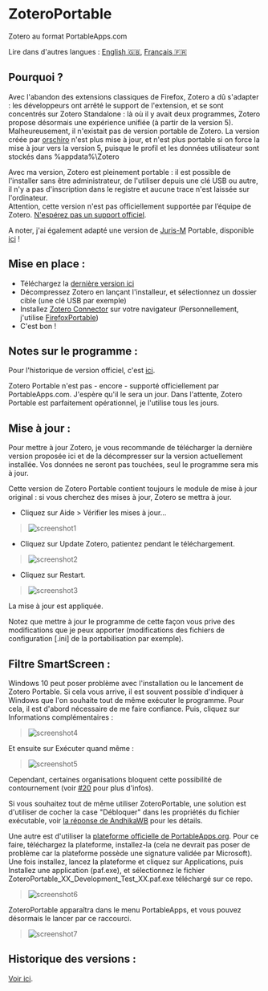 # ZoteroPortable
Zotero au format PortableApps.com

Lire dans d'autres langues : [English 🇬🇧](README.md), [Français 🇫🇷](README.fr.md)  
  
Pourquoi ?
-----
Avec l'abandon des extensions classiques de Firefox, Zotero a dû s'adapter : les développeurs ont arrêté le support de l'extension, et se sont concentrés sur Zotero Standalone : là où il y avait deux programmes, Zotero propose désormais une expérience unifiée (à partir de la version 5).  
Malheureusement, il n'existait pas de version portable de Zotero. La version créée par [orschiro](https://portableapps.com/node/36565) n'est plus mise à jour, et n'est plus portable si on force la mise à jour vers la version 5, puisque le profil et les données utilisateur sont stockés dans %appdata%\Zotero  
  
Avec ma version, Zotero est pleinement portable : il est possible de l'installer sans être administrateur, de l'utiliser depuis une clé USB ou autre, il n'y a pas d'inscription dans le registre et aucune trace n'est laissée sur l'ordinateur.  
Attention, cette version n'est pas officiellement supportée par l’équipe de Zotero. [N'espérez pas un support officiel](https://forums.zotero.org/discussion/64050/5-0-portable-zotero).  
  
A noter, j'ai également adapté une version de [Juris-M](https://juris-m.github.io/) Portable, disponible [ici](https://github.com/pedrom34/JurisMPortable) !
  
  
Mise en place :
-----
- Téléchargez la [dernière version ici](https://github.com/pedrom34/ZoteroPortable/releases)
- Décompressez Zotero en lançant l'installeur, et sélectionnez un dossier cible (une clé USB par exemple)
- Installez [Zotero Connector](https://www.zotero.org/download/) sur votre navigateur (Personnellement, j'utilise [FirefoxPortable](https://portableapps.com/apps/internet/firefox_portable/localization))
- C'est bon !
  
Notes sur le programme :
-----
Pour l'historique de version officiel, c'est [ici](https://www.zotero.org/support/changelog).  
  
Zotero Portable n'est pas - encore - supporté officiellement par PortableApps.com. J'espère qu'il le sera un jour. Dans l'attente, Zotero Portable est parfaitement opérationnel, je l'utilise tous les jours.
  
Mise à jour :
-----
Pour mettre à jour Zotero, je vous recommande de télécharger la dernière version proposée ici et de la décompresser sur la version actuellement installée. Vos données ne seront pas touchées, seul le programme sera mis à jour.  
  
Cette version de Zotero Portable contient toujours le module de mise à jour original : si vous cherchez des mises à jour, Zotero se mettra à jour.
- Cliquez sur Aide > Vérifier les mises à jour...  
>![screenshot1](https://i.imgur.com/kjEaErP.png)  
  
- Cliquez sur Update Zotero, patientez pendant le téléchargement.  
>![screenshot2](https://i.imgur.com/bih4XXl.png)
  
- Cliquez sur Restart.  
>![screenshot3](https://i.imgur.com/DBuC3vf.png)  
  
La mise à jour est appliquée.  
  
Notez que mettre à jour le programme de cette façon vous prive des modifications que je peux apporter (modifications des fichiers de configuration [.ini] de la portabilisation par exemple).  
  
Filtre SmartScreen :
-----
Windows 10 peut poser problème avec l'installation ou le lancement de Zotero Portable. Si cela vous arrive, il est souvent possible d'indiquer à Windows que l'on souhaite tout de même exécuter le programme. Pour cela, il est d'abord nécessaire de me faire confiance. Puis, cliquez sur Informations complémentaires :  
>![screenshot4](https://i.imgur.com/CY8S5Hb.png)  
  
Et ensuite sur Exécuter quand même :  
>![screenshot5](https://i.imgur.com/7kOC96A.png)  
  
Cependant, certaines organisations bloquent cette possibilité de contournement (voir [#20](https://github.com/pedrom34/ZoteroPortable/issues/20) pour plus d'infos).  
  
Si vous souhaitez tout de même utiliser ZoteroPortable, une solution est d'utiliser de cocher la case "Débloquer" dans les propriétés du fichier exécutable, voir [la réponse de AndhikaWB](https://github.com/pedrom34/ZoteroPortable/issues/20#issuecomment-854317929) pour les détails.  
  
Une autre est d'utiliser la [plateforme officielle de PortableApps.org](https://portableapps.com/download). Pour ce faire, téléchargez la plateforme, installez-la (cela ne devrait pas poser de problème car la plateforme possède une signature validée par Microsoft). Une fois installez, lancez la plateforme et cliquez sur Applications, puis Installez une application (paf.exe), et sélectionnez le fichier ZoteroPortable_XX_Development_Test_XX.paf.exe téléchargé sur ce repo.  

>![screenshot6](https://i.imgur.com/neAFjBi.png)  
  
ZoteroPortable apparaîtra dans le menu PortableApps, et vous pouvez désormais le lancer par ce raccourci.  
>![screenshot7](https://i.imgur.com/uWY70Dg.png)  
  
Historique des versions :
----
[Voir ici](changelog.fr.md).
